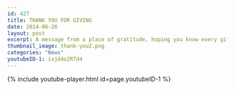 ```yaml
---
id: 427
title: THANK YOU FOR GIVING
date: 2014-06-26
layout: post
excerpt: A message from a place of gratitude, hoping you know every gift has been key to moving UC Santa Cruz faculty and students forward in our endeavors to solve problems, make art, help others, improve our world and so much more. You make UC Santa Cruz thrive.
thumbnail_image: thank-you2.png
categories: "News"
youtubeID-1: ixjd4o2RTd4
---
```

{% include youtube-player.html id=page.youtubeID-1 %}
